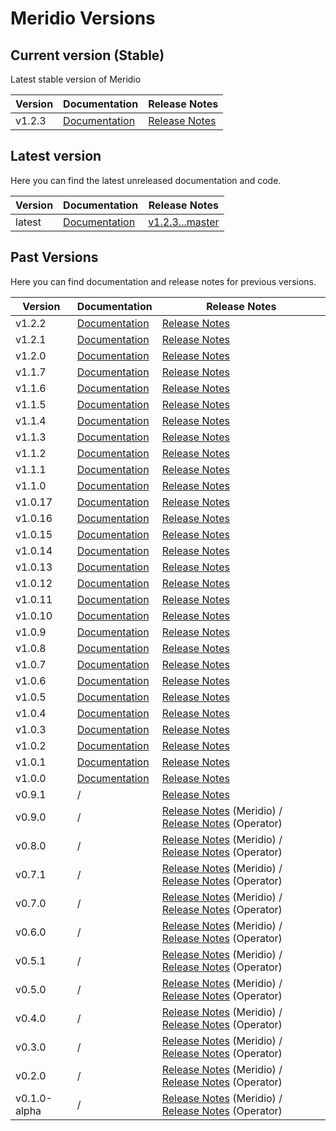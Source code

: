 # Meridio Versions

## Current version (Stable)

Latest stable version of Meridio

| Version | Documentation | Release Notes |
| --- | --- | --- |
| v1.2.3 | [Documentation](docs/v1.1.0) | [Release Notes](https://github.com/Nordix/Meridio/releases/tag/v1.2.3) |

## Latest version

Here you can find the latest unreleased documentation and code.

| Version | Documentation | Release Notes |
| --- | --- | --- |
| latest | [Documentation](docs) | [v1.2.3...master](https://github.com/Nordix/Meridio/compare/v1.2.3...master) |

## Past Versions

Here you can find documentation and release notes for previous versions.

| Version | Documentation | Release Notes |
| --- | --- | --- |
| v1.2.2 | [Documentation](docs/v1.1.0) | [Release Notes](https://github.com/Nordix/Meridio/releases/tag/v1.2.2) |
| v1.2.1 | [Documentation](docs/v1.1.0) | [Release Notes](https://github.com/Nordix/Meridio/releases/tag/v1.2.1) |
| v1.2.0 | [Documentation](docs/v1.1.0) | [Release Notes](https://github.com/Nordix/Meridio/releases/tag/v1.2.0) |
| v1.1.7 | [Documentation](docs/v1.1.0) | [Release Notes](https://github.com/Nordix/Meridio/releases/tag/v1.1.7) |
| v1.1.6 | [Documentation](docs/v1.1.0) | [Release Notes](https://github.com/Nordix/Meridio/releases/tag/v1.1.6) |
| v1.1.5 | [Documentation](docs/v1.1.0) | [Release Notes](https://github.com/Nordix/Meridio/releases/tag/v1.1.5) |
| v1.1.4 | [Documentation](docs/v1.1.0) | [Release Notes](https://github.com/Nordix/Meridio/releases/tag/v1.1.4) |
| v1.1.3 | [Documentation](docs/v1.1.0) | [Release Notes](https://github.com/Nordix/Meridio/releases/tag/v1.1.3) |
| v1.1.2 | [Documentation](docs/v1.1.0) | [Release Notes](https://github.com/Nordix/Meridio/releases/tag/v1.1.2) |
| v1.1.1 | [Documentation](docs/v1.1.0) | [Release Notes](https://github.com/Nordix/Meridio/releases/tag/v1.1.1) |
| v1.1.0 | [Documentation](docs/v1.1.0) | [Release Notes](https://github.com/Nordix/Meridio/releases/tag/v1.1.0) |
| v1.0.17 | [Documentation](docs/v1.0.0) | [Release Notes](https://github.com/Nordix/Meridio/releases/tag/v1.0.17) |
| v1.0.16 | [Documentation](docs/v1.0.0) | [Release Notes](https://github.com/Nordix/Meridio/releases/tag/v1.0.16) |
| v1.0.15 | [Documentation](docs/v1.0.0) | [Release Notes](https://github.com/Nordix/Meridio/releases/tag/v1.0.15) |
| v1.0.14 | [Documentation](docs/v1.0.0) | [Release Notes](https://github.com/Nordix/Meridio/releases/tag/v1.0.14) |
| v1.0.13 | [Documentation](docs/v1.0.0) | [Release Notes](https://github.com/Nordix/Meridio/releases/tag/v1.0.13) |
| v1.0.12 | [Documentation](docs/v1.0.0) | [Release Notes](https://github.com/Nordix/Meridio/releases/tag/v1.0.12) |
| v1.0.11 | [Documentation](docs/v1.0.0) | [Release Notes](https://github.com/Nordix/Meridio/releases/tag/v1.0.11) |
| v1.0.10 | [Documentation](docs/v1.0.0) | [Release Notes](https://github.com/Nordix/Meridio/releases/tag/v1.0.10) |
| v1.0.9 | [Documentation](docs/v1.0.0) | [Release Notes](https://github.com/Nordix/Meridio/releases/tag/v1.0.9) |
| v1.0.8 | [Documentation](docs/v1.0.0) | [Release Notes](https://github.com/Nordix/Meridio/releases/tag/v1.0.8) |
| v1.0.7 | [Documentation](docs/v1.0.0) | [Release Notes](https://github.com/Nordix/Meridio/releases/tag/v1.0.7) |
| v1.0.6 | [Documentation](docs/v1.0.0) | [Release Notes](https://github.com/Nordix/Meridio/releases/tag/v1.0.6) |
| v1.0.5 | [Documentation](docs/v1.0.0) | [Release Notes](https://github.com/Nordix/Meridio/releases/tag/v1.0.5) |
| v1.0.4 | [Documentation](docs/v1.0.0) | [Release Notes](https://github.com/Nordix/Meridio/releases/tag/v1.0.4) |
| v1.0.3 | [Documentation](docs/v1.0.0) | [Release Notes](https://github.com/Nordix/Meridio/releases/tag/v1.0.3) |
| v1.0.2 | [Documentation](docs/v1.0.0) | [Release Notes](https://github.com/Nordix/Meridio/releases/tag/v1.0.2) |
| v1.0.1 | [Documentation](docs/v1.0.0) | [Release Notes](https://github.com/Nordix/Meridio/releases/tag/v1.0.1) |
| v1.0.0 | [Documentation](docs/v1.0.0) | [Release Notes](https://github.com/Nordix/Meridio/releases/tag/v1.0.0) |
| v0.9.1 | / | [Release Notes](https://github.com/Nordix/Meridio/releases/tag/v0.9.1) |
| v0.9.0 | / | [Release Notes](https://github.com/Nordix/Meridio/releases/tag/v0.9.0) (Meridio) / [Release Notes](https://github.com/Nordix/Meridio-Operator/releases/tag/v0.9.0) (Operator) |
| v0.8.0 | / | [Release Notes](https://github.com/Nordix/Meridio/releases/tag/v0.8.0) (Meridio) / [Release Notes](https://github.com/Nordix/Meridio-Operator/releases/tag/v0.8.0) (Operator) |
| v0.7.1 | / | [Release Notes](https://github.com/Nordix/Meridio/releases/tag/v0.7.1) (Meridio) / [Release Notes](https://github.com/Nordix/Meridio-Operator/releases/tag/v0.7.1) (Operator) |
| v0.7.0 | / | [Release Notes](https://github.com/Nordix/Meridio/releases/tag/v0.7.0) (Meridio) / [Release Notes](https://github.com/Nordix/Meridio-Operator/releases/tag/v0.7.0) (Operator) |
| v0.6.0 | / | [Release Notes](https://github.com/Nordix/Meridio/releases/tag/v0.6.0) (Meridio) / [Release Notes](https://github.com/Nordix/Meridio-Operator/releases/tag/v0.6.0) (Operator) |
| v0.5.1 | / | [Release Notes](https://github.com/Nordix/Meridio/releases/tag/v0.5.1) (Meridio) / [Release Notes](https://github.com/Nordix/Meridio-Operator/releases/tag/v0.5.1) (Operator) |
| v0.5.0 | / | [Release Notes](https://github.com/Nordix/Meridio/releases/tag/v0.5.0) (Meridio) / [Release Notes](https://github.com/Nordix/Meridio-Operator/releases/tag/v0.5.0) (Operator) |
| v0.4.0 | / | [Release Notes](https://github.com/Nordix/Meridio/releases/tag/v0.4.0) (Meridio) / [Release Notes](https://github.com/Nordix/Meridio-Operator/releases/tag/v0.4.0) (Operator) |
| v0.3.0 | / | [Release Notes](https://github.com/Nordix/Meridio/releases/tag/v0.3.0) (Meridio) / [Release Notes](https://github.com/Nordix/Meridio-Operator/releases/tag/v0.3.0) (Operator) |
| v0.2.0 | / | [Release Notes](https://github.com/Nordix/Meridio/releases/tag/v0.2.0) (Meridio) / [Release Notes](https://github.com/Nordix/Meridio-Operator/releases/tag/v0.2.0) (Operator) |
| v0.1.0-alpha | / | [Release Notes](https://github.com/Nordix/Meridio/releases/tag/v0.1.0-alpha) (Meridio) / [Release Notes](https://github.com/Nordix/Meridio-Operator/releases/tag/v0.1.0-alpha) (Operator) |